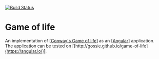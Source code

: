 [![Build Status](https://travis-ci.org/gossie/game-of-life.svg?branch=master)](https://travis-ci.org/gossie/game-of-life)

# Game of life

An implementation of [[Conway's Game of life](https://en.wikipedia.org/wiki/Conway%27s_Game_of_Life)] as an [[Angular](https://angular.io/)] application.
The application can be tested on [[http://gossie.github.io/game-of-life](https://angular.io/)].
